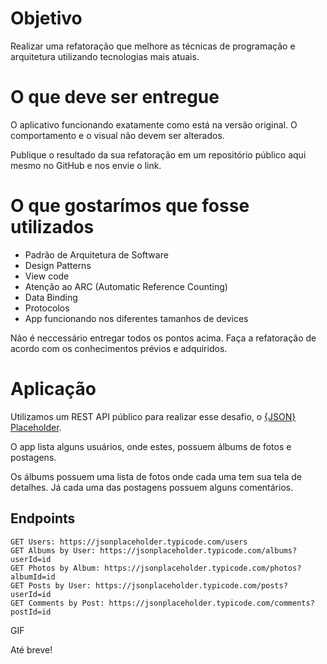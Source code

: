 # Objetivo

Realizar uma refatoração que melhore as técnicas de programação e arquitetura utilizando tecnologias mais atuais.

# O que deve ser entregue

O aplicativo funcionando exatamente como está na versão original. O comportamento e o visual não devem ser alterados.

Publique o resultado da sua refatoração em um repositório público aqui mesmo no GitHub e nos envie o link.

# O que gostarímos que fosse utilizados

* Padrão de Arquitetura de Software
* Design Patterns
* View code
* Atenção ao ARC (Automatic Reference Counting)
* Data Binding
* Protocolos
* App funcionando nos diferentes tamanhos de devices

Não é neccessário entregar todos os pontos acima. Faça a refatoração de acordo com os conhecimentos prévios e adquiridos.

# Aplicação

Utilizamos um REST API público para realizar esse desafio, o [{JSON} Placeholder](https://jsonplaceholder.typicode.com).

O app lista alguns usuários, onde estes, possuem álbums de fotos e postagens.

Os álbums possuem uma lista de fotos onde cada uma tem sua tela de detalhes.
Já cada uma das postagens possuem alguns comentários.

## Endpoints

```
GET Users: https://jsonplaceholder.typicode.com/users
GET Albums by User: https://jsonplaceholder.typicode.com/albums?userId=id
GET Photos by Album: https://jsonplaceholder.typicode.com/photos?albumId=id
GET Posts by User: https://jsonplaceholder.typicode.com/posts?userId=id
GET Comments by Post: https://jsonplaceholder.typicode.com/comments?postId=id
``` 

GIF

Até breve! 